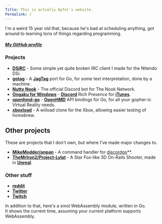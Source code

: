 ```yaml
---
Title: This is actually Apfel's website.
Permalink: /
---
```

I'm a weird 15 year old that, because he's bad at scheduling anything, got around to learning tons of things regarding programming.

##### [My GitHub profile](https://github.com/Apfel)

### Projects
- **[DSiRC](https://github.com/Apfel/DSiRC)**           - Some simple yet quite broken IRC client I made for the Nitendo DSi.
- **[gotag](https://github.com/Apfel/gotag)**           - A **[JagTag](https://github.com/jagrosh/JagTag)** port for Go, for some text interpretation, done by a machine.
- **[Nutty Nook](https://github.com/Apfel/Nutty-Nook)** - The official Discord bot for The Nook Network.
- **[Ongaku for Windows](https://github.com/Apfel/Ongaku-Windows)** - **[Discord](https://discordapp.com)** Rich Presence for **[iTunes](https://apple.com/itunes)**.
- **[openhmd-go](https://github.com/Apfel/openhmd-go)** - **[OpenHMD](https://github.com/OpenHMD/OpenHMD)** API bindings for Go, for all your gopher-ic Virtual Reality needs.
- **[xboxload](https://github.com/Apfel/xboxload)** - A wiiload clone for the Xbox, allowing easier testing of homebrew.

## Other projects
These are projects that I don't own, but where I've made major changes to.
- **[MikeModder/anpan](https://github.com/MikeModder)** - A command handler for [discordgo](https://github.com/bwmarrin/discordgo)**.
- **[TheMrIron2/Project-Lylat](https://github.com/TheMrIron2/Project-Lylat)** - A Star Fox-like 3D On-Rails Shooter, made in **[Unreal](https://unrealengine.com)**.

### Other stuff
- **[reddit](https://reddit.com/u/realApfel)**
- **[Twitter](https://twitter.com/YaBoiApfel/)**
- **[Twitch](https://twitch.tv/indeeditsapfel)**

In addition to that, here's a smol WebAssembly module, written in Go. <br>
It shows the current time, assuming your current platform supports WebAssembly.
